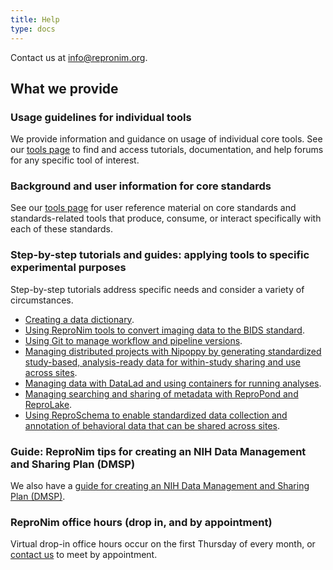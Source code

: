 ```yaml
---
title: Help
type: docs
---
```


Contact us at info@repronim.org.

## What we provide

### Usage guidelines for individual tools

We provide information and guidance on usage of individual core tools. See our [tools page](/resources/tools/) to find and access tutorials, documentation, and help forums for any specific tool of interest.

### Background and user information for core standards

See our [tools page](/resources/tools/) for user reference material on core standards and standards-related tools that produce, consume, or interact specifically with each of these standards.

### Step-by-step tutorials and guides: applying tools to specific experimental purposes

Step-by-step tutorials address specific needs and consider a variety of circumstances.

- [Creating a data dictionary](/resources/tutorials/data-dictionary/).
- [Using ReproNim tools to convert imaging data to the BIDS standard](/resources/tutorials/dicom-to-bids/).
- [Using Git to manage workflow and pipeline versions](/resources/tutorials/git/).
- [Managing distributed projects with Nipoppy by generating standardized study-based, analysis-ready data for within-study sharing and use across sites](/resources/tutorials/nipoppy/).
- [Managing data with DataLad and using containers for running analyses](/resources/tutorials/repronim-containers/).
- [Managing searching and sharing of metadata with ReproPond and ReproLake](/resources/tutorials/pond-lake/).
- [Using ReproSchema to enable standardized data collection and annotation of behavioral data that can be shared across sites](/resources/tutorials/reproschema/).

### Guide: ReproNim tips for creating an NIH Data Management and Sharing Plan (DMSP)

We also have a [guide for creating an NIH Data Management and Sharing Plan (DMSP)](/resources/tutorials/data-management-and-sharing/).

### ReproNim office hours (drop in, and by appointment)

Virtual drop-in office hours occur on the first Thursday of every month, or [contact us](mailto:info@repronim.org) to meet by appointment.
